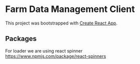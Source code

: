 # Farm Data Management Client 

This project was bootstrapped with [Create React App](https://github.com/facebook/create-react-app).

## Packages

For loader we are using react spinner
https://www.npmjs.com/package/react-spinners
